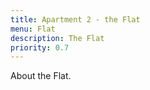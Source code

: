 ```yaml
---
title: Apartment 2 - the Flat
menu: Flat
description: The Flat
priority: 0.7
---
```


About the Flat.
